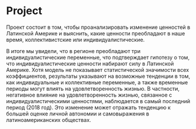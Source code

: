 # Project
Проект состоит в том, чтобы проанализировать изменение ценностей в Латинской Америке и выяснить, какие ценности преобладают в наше время, коллективистские или индивидуалистические.

В итоге мы увидели, что в регионе преобладают три индивидуалистические переменные, что подтверждает гипотезу о том, что индивидуалистические ценности набирают силу в Латинской Америке. Хотя модель не показывает статистической значимости всех коэффициентов, результаты указывают на возможные тенденции в том, как индивидуальные и коллективные переменные, а также временные периоды могут влиять на удовлетворенность жизнью. В частности, негативное влияние на удовлетворенность жизнью, связанное с индивидуалистическими ценностями, наблюдается в самый последний период (2018 год). Это изменение может отражать тенденцию к большей оценке личной автономии и самовыражения в латиноамериканских обществах.
